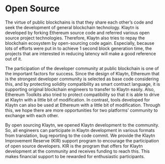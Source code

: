 # Open Source
The virtue of public blockchains is that they share each other’s code and seek the development of general blockchain technology. Klaytn is developed by forking Ethereum source code and referred various open source project technologies. Therefore, Klaytn also tries to repay the blockchain ecosystem by open-sourcing code again. Especially, because lots of efforts were put in to achieve 1 second block generation time, the projects that are interested in reducing latency will make a good reference out of it.

The participation of the developer community at public blockchain is one of the important factors for success. Since the design of Klaytn, Ethereum that is the strongest developer community is selected as base code considering this, and by protecting solidity compatibility as smart contract language, it is supporting original blockchain engineers to transfer to Klaytn easily. Also, Ethereum Toolkits also tried to protect compatibility so that it is able to drive at Klaytn with a little bit of modification. In contrast, tools developed for Klaytn can also be used at Ethereum with a little bit of modification. Through this, we hope there are more opportunities for two platforms’ community to exchange with each other.

By open sourcing Klaytn, we opened Klaytn development to the community. So, all engineers can participate in Klaytn development in various formats from translation, bug reporting to the code commit. We provide the Klaytn Improvement Reserve (KIR) support program to encourage the participation of open source developers. KIR is the program that offers for Klaytn development at the community and receives funding to reach this. This makes financial support to be rewarded for enthusiastic participants.
